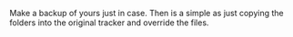 Make a backup of yours just in case. Then is a simple as just copying the folders into the original tracker and override the files.
